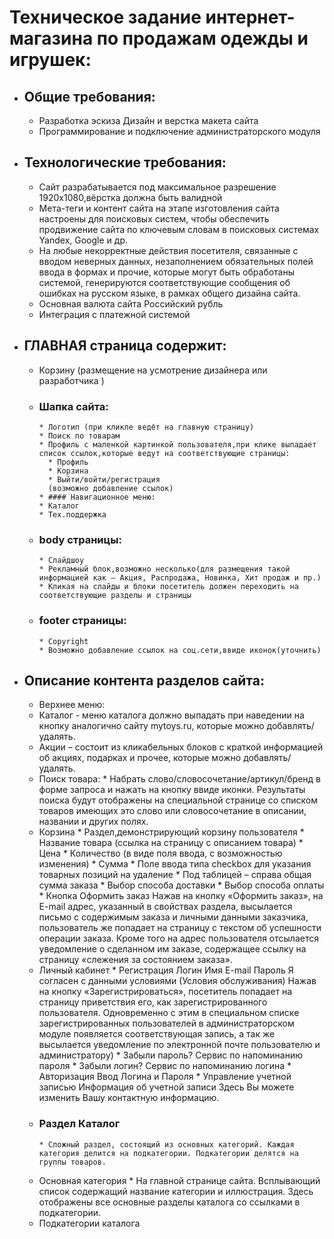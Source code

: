 # Техническое задание интернет-магазина по продажам одежды и игрушек:
* ## Общие требования:
     * Разработка эскиза Дизайн и верстка макета сайта
     * Программирование и подключение администраторского модуля
* ## Технологические требования:
     * Сайт разрабатывается под максимальное разрешение 1920x1080,вёрстка должна быть валидной
     * Мета-теги и контент сайта на этапе изготовления сайта настроены для поисковых систем, чтобы обеспечить продвижение сайта по ключевым словам в поисковых системах Yandex, Google и др.
     * На любые некорректные действия посетителя, связанные с вводом неверных данных, незаполнением обязательных полей ввода в формах и прочие, которые могут быть обработаны системой, генерируются соответствующие сообщения об ошибках на русском языке, в рамках общего дизайна сайта.
     * Основная валюта сайта Российский рубль
     * Интеграция с платежной системой
* ## ГЛАВНАЯ страница содержит:
     * Корзину (размещение на усмотрение дизайнера или разработчика )
     * ### Шапка сайта:
           * Логотип (при кликле ведёт на главную страницу)
           * Поиск по товарам
           * Профиль с маленкой картинкой пользователя,при клике выпадает список ссылок,которые ведут на соответствующие страницы:
             * Профиль
             * Корзина
             * Выйти/войти/регистрация 
             (возможно добавление ссылок)
           * #### Навигационное меню:
           * Каталог
           * Тех.поддержка
     * ### body страницы:
           * Слайдшоу
           * Рекламный блок,возможно несколько(для размещения такой информацией как – Акция, Распродажа, Новинка, Хит продаж и пр.)
           * Кликая на слайды и блоки посетитель должен переходить на соответствующие разделы и страницы
     * ### footer страницы:
           * Copyright
           * Возможно добавление ссылок на соц.сети,ввиде иконок(уточнить)
* ## Описание контента разделов сайта: 
     * Верхнее меню:
     * Каталог  - меню каталога должно выпадать при наведении на кнопку аналогично сайту mytoys.ru, которые можно добавлять/удалять.
     * Акции – состоит из кликабельных блоков с краткой информацией об акциях, подарках и прочее, которые можно добавлять/удалять.
     * Поиск товара:
           * Набрать слово/словосочетание/артикул/бренд в форме запроса и нажать на кнопку ввиде иконки. 
           Результаты поиска будут отображены на специальной странице со списком товаров имеющих это слово или словосочетание в    описании, названии и других полях.
    * Корзина
           * Раздел,демонстрирующий корзину пользователя
                 * Название товара (ссылка на страницу с описанием товара)
                 * Цена
                 * Количество (в виде поля ввода, с возможностью изменения)
                 * Сумма
                 * Поле ввода типа checkbox для указания товарных позиций на удаление
                 * Под таблицей – справа общая сумма заказа
                 * Выбор способа доставки
                 * Выбор способа оплаты
                 * Кнопка Оформить заказ 
                   Нажав на кнопку «Оформить заказ», на E-mail адрес, указанный в свойствах раздела, высылается письмо с содержимым заказа и личными данными заказчика, пользователь же попадает на страницу с текстом об успешности операции заказа. Кроме того на адрес пользователя отсылается уведомление о сделанном им заказе, содержащее ссылку на страницу «слежения за состоянием заказа».
    * Личный кабинет 
           * Регистрация
          Логин
          Имя
          E-mail
          Пароль
          Я согласен с данными условиями (Условия обслуживания) 
          Нажав на кнопку «Зарегистрироваться», посетитель попадает на страницу приветствия его, как зарегистрированного пользователя. Одновременно с этим в специальном списке зарегистрированных пользователей в администраторском модуле появляется соответствующая запись, а так же высылается уведомление по электронной почте пользователю и администратору)
          * Забыли пароль?
          Сервис по напоминанию пароля
          * Забыли логин? 
          Сервис по напоминанию логина
          * Авторизация
          Ввод Логина и Пароля
          * Управление учетной записью
          Информация об учетной записи 
          Здесь Вы можете изменить Вашу контактную информацию.
    * ### Раздел Каталог
          * Сложный раздел, состоящий из основных категорий. Каждая категория делится на подкатегории. Подкатегории делятся на группы товаров.
    * Основная категория
          * На главной странице сайта. Всплывающий список содержащий название категории и иллюстрация. Здесь отображены все основные разделы каталога со ссылками в подкатегории.
    * Подкатегории каталога 
